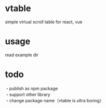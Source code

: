 # vtable

simple virtual scroll table for react, vue

# usage

read example dir

# todo

・publish as npm package  
・support other library  
・change package name（vtable is ultra boring）  
